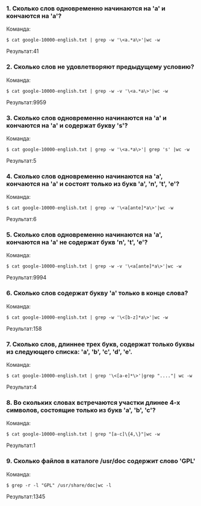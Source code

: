 ### 1. Сколько слов одновременно начинаются на 'a' и кончаются на 'a'?

Команда:

```
$ cat google-10000-english.txt | grep -w '\<a.*a\>'|wc -w
```

Результат:41

### 2. Сколько слов не удовлетворяют предыдущему условию?

Команда:

```
$ cat google-10000-english.txt | grep -w -v '\<a.*a\>'|wc -w

```

Результат:9959

### 3. Сколько слов одновременно начинаются на 'a' и кончаются на 'a' и содержат букву 's'?

Команда:

```
$ cat google-10000-english.txt | grep -w '\<a.*a\>'| grep 's' |wc -w
```

Результат:5

### 4. Сколько слов одновременно начинаются на 'a', кончаются на 'a' и состоят только из букв 'a', 'n', 't', 'e'?

Команда:

```
$ cat google-10000-english.txt | grep -w '\<a[ante]*a\>'|wc -w

```

Результат:6

### 5. Сколько слов одновременно начинаются на 'a', кончаются на 'a' не содержат букв 'n', 't', 'e'?

Команда:

```
$ cat google-10000-english.txt | grep -w -v '\<a[ante]*a\>'|wc -w
```

Результат:9994

### 6. Сколько слов содержат букву 'a' только в конце слова?

Команда:

```
$ cat google-10000-english.txt | grep -w '\<[b-z]*a\>'|wc -w
```

Результат:158

### 7. Сколько слов, длиннее трех букв, содержат только буквы из следующего списка: 'a', 'b', 'c', 'd', 'e'.

Команда:

```
$ cat google-10000-english.txt | grep '\<[a-e]*\>'|grep "...."| wc -w

```

Результат:4

### 8. Во скольких словах встречаются участки длинее 4-х символов, состоящие только из букв 'a', 'b', 'c'?

Команда:

```
$ cat google-10000-english.txt | grep "[a-c]\{4,\}"|wc -w

```

Результат:1

### 9. Сколько файлов в каталоге /usr/doc содержит слово 'GPL'

Команда:


```
$ grep -r -l "GPL" /usr/share/doc|wc -l
```

Результат:1345
